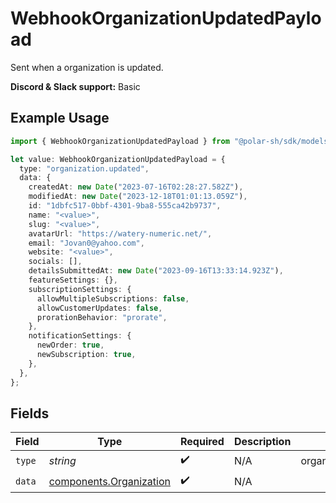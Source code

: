 # WebhookOrganizationUpdatedPayload

Sent when a organization is updated.

**Discord & Slack support:** Basic

## Example Usage

```typescript
import { WebhookOrganizationUpdatedPayload } from "@polar-sh/sdk/models/components/webhookorganizationupdatedpayload.js";

let value: WebhookOrganizationUpdatedPayload = {
  type: "organization.updated",
  data: {
    createdAt: new Date("2023-07-16T02:28:27.582Z"),
    modifiedAt: new Date("2023-12-18T01:01:13.059Z"),
    id: "1dbfc517-0bbf-4301-9ba8-555ca42b9737",
    name: "<value>",
    slug: "<value>",
    avatarUrl: "https://watery-numeric.net/",
    email: "Jovan0@yahoo.com",
    website: "<value>",
    socials: [],
    detailsSubmittedAt: new Date("2023-09-16T13:33:14.923Z"),
    featureSettings: {},
    subscriptionSettings: {
      allowMultipleSubscriptions: false,
      allowCustomerUpdates: false,
      prorationBehavior: "prorate",
    },
    notificationSettings: {
      newOrder: true,
      newSubscription: true,
    },
  },
};
```

## Fields

| Field                                                              | Type                                                               | Required                                                           | Description                                                        | Example                                                            |
| ------------------------------------------------------------------ | ------------------------------------------------------------------ | ------------------------------------------------------------------ | ------------------------------------------------------------------ | ------------------------------------------------------------------ |
| `type`                                                             | *string*                                                           | :heavy_check_mark:                                                 | N/A                                                                | organization.updated                                               |
| `data`                                                             | [components.Organization](../../models/components/organization.md) | :heavy_check_mark:                                                 | N/A                                                                |                                                                    |